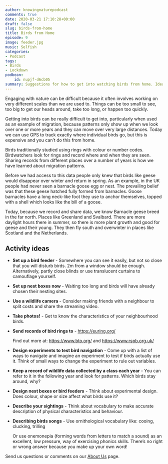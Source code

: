 ```yaml
---
author: knowingnaturepodcast
comments: true
date: 2020-03-21 17:10:28+00:00
draft: false
slug: birds-from-home
title: Birds from Home
episode: 9
image: feeder.jpg
music: Selfish
categories:
- Podcast
tags:
- Birds
- Lockdown
podbean:
    id: nupjf-d6cb05
summary: Suggestions for how to get into watching birds from home. Ideas for teaching about birds and migration.
---
```


Engaging with nature can be difficult because it often involves working on
very different scales than we are used to. Things can be too small to see, too
big to get our heads around, take too long, or happen too quickly.

Getting into birds can be really difficult to get into, particularly when used
as an example of migration, because patterns only show up when we look over
one or more years and they can move over very large distances. Today we can
use GPS to track exactly where individual birds go, but this is expensive and
you can’t do this from home.

Birds traditionally studied using rings with colour or number codes.
Birdwatchers look for rings and record where and when they are seen. Sharing
records from different places over a number of years is how we have learned
about migration patterns.

Before we had access to this data people only knew that birds like geese would
disappear over winter and return in spring. As an example, in the UK people
had never seen a barnacle goose egg or nest. The prevailing belief was that
these geese hatched fully formed from barnacles. Goose barnacles have a long
neck-like foot they use to anchor themselves, topped with a shell which looks
like the bill of a goose.

Today, because we record and share data, we know Barnacle geese breed in the
far north. Places like Greenland and Svalbard. There are more daylight hours
there in summer, so there is more plant growth and good for geese and their
young. They then fly south and overwinter in places like Scotland and the
Netherlands.

## Activity ideas

* **Set up a bird feeder** \- Somewhere you can see it easily, but not so close
that you will disturb birds. 2m from a window should be enough. Alternatively,
partly close blinds or use translucent curtains to camouflage yourself.

* **Set up nest boxes now** \- Waiting too long and birds will have already
chosen their nesting sites.

* **Use a wildlife camera** \- Consider making friends with a neighbour to split
costs and share the streaming video.

* **Take photos!** \- Get to know the characteristics of your neighbourhood
birds.

* **Send records of bird rings to** \- <https://euring.org/>

    Find out more at: <https://www.bto.org/> and <https://www.rspb.org.uk/>

* **Design experiments to test bird navigation** \- Come up with a list of ways
to navigate and imagine an experiment to test if birds actually use it. Think
of small ways to change the experiment to rule out variables.

* **Keep a record of wildlife data collected by a class each year** \- You can
refer to it in the following year and look for patterns. Which birds stay
around, why?

* **Design nest boxes or bird feeders** \- Think about experimental design. Does
colour, shape or size affect what birds use it?

* **Describe your sightings** \- Think about vocabulary to make accurate
description of physical characteristics and behaviour.

* **Describing birds songs** \- Use ornithological vocabulary like: cooing,
clucking, trilling

    Or use onemonepia (forming words from letters to match a sound) as an
excellent, low pressure, way of exercising phonics skills. There’s no right or
wrong answer because you make up your own word!

  
Send us questions or comments on our [About Us](/about) page.
